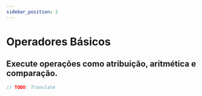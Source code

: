 ```yaml
---
sidebar_position: 2
---
```


# Operadores Básicos

## Execute operações como atribuição, aritmética e comparação.

```swift
// TODO: Translate
```
